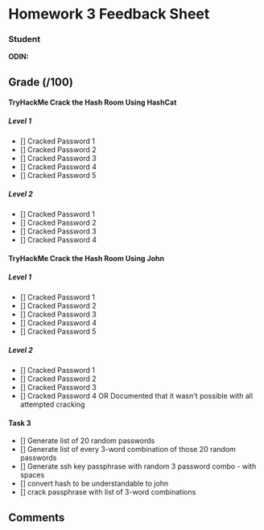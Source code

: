 # Homework 3 Feedback Sheet

### Student

**ODIN: <FMI>**

## Grade (<FMI>/100)

#### TryHackMe Crack the Hash Room Using HashCat
##### Level 1
- [] Cracked Password 1
- [] Cracked Password 2
- [] Cracked Password 3
- [] Cracked Password 4
- [] Cracked Password 5

##### Level 2
- [] Cracked Password 1
- [] Cracked Password 2
- [] Cracked Password 3
- [] Cracked Password 4

#### TryHackMe Crack the Hash Room Using John
##### Level 1
- [] Cracked Password 1
- [] Cracked Password 2
- [] Cracked Password 3
- [] Cracked Password 4
- [] Cracked Password 5

##### Level 2
- [] Cracked Password 1
- [] Cracked Password 2
- [] Cracked Password 3
- [] Cracked Password 4 OR Documented that it wasn't possible with all attempted cracking

#### Task 3
- [] Generate list of 20 random passwords
- [] Generate list of every 3-word combination of those 20 random passwords
- [] Generate ssh key passphrase with random 3 password combo - with spaces
- [] convert hash to be understandable to john
- [] crack passphrase with list of 3-word combinations


## Comments

<FMI>